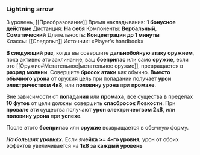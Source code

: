 ### Lightning arrow
3 уровень, [[Преобразование]]
Время накладывания: **1 бонусное действие**
Дистанция: **На себя**
Компоненты: **Вербальный**, **Соматический**
Длительность: **Концентрация до 1 минуты**
Классы: [[Следопыт]]
Источник: «Player's handbook»

**В следующий раз**, когда вы совершите **дальнобойную атаку оружием**, пока активно это заклинание, ваш **боеприпас** или само **оружие**, если это [[Оружие#Метательное|метательное оружие]], превращается в **разряд молнии**. Совершите **бросок атаки** как обычно. **Вместо обычного урона** от оружия цель при попадании получает **урон электричеством 4к8**, или **половину урона** при **промахе**.

Вне зависимости от **попадания** или **промаха**, все существа в пределах **10 футов** от цели должны совершить **спасбросок Ловкости**. При **провале** эти существа получают **урон электричеством 2к8**, или **половину урона** при **успехе**.

После этого **боеприпас** или **оружие** возвращается в обычную форму.

**_На больших уровнях._** Если **ячейка >= 4-го уровня**, урон от обоих эффектов увеличивается на **1к8 за каждый уровень**